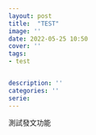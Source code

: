 ```yaml
---
layout: post
title:  "TEST"
image: ''
date: 2022-05-25 10:50
cover: ''
tags:
- test


description: ''
categories: ''
serie: 
---
```


測試發文功能